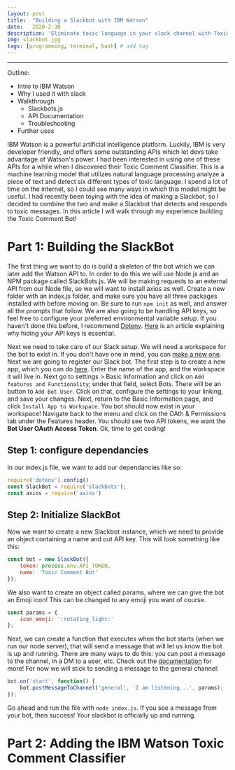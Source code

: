 ```yaml
---
layout: post
title:  "Building a Slackbot with IBM Watson"
date:   2020-2-30
description: 'Eliminate toxic language in your slack channel with Toxic Comment Bot'
img: slackbot.jpg
tags: [programming, terminal, bash] # add tag
---
```

---

Outline:

- Intro to IBM Watson
- Why I used it with slack
- Walkthrough
  - Slackbots.js
  - API Documentation
  - Troubleshooting
- Further uses

IBM Watson is a powerful artificial intelligence platform. Luckily, IBM is very developer friendly, and offers some outstanding APIs which let devs take advantage of Watson's power. I had been interested in using one of these APIs for a while when I discovered their Toxic Comment Classifier. This is a machine learning model that utilizes natural language processing analyze a piece of text and detect six different types of toxic language. I spend a lot of time on the internet, so I could see many ways in which this model might be useful. I had recently been toying with the idea of making a Slackbot, so I decided to combine the two and make a Slackbot that detects and responds to toxic messages. In this article I will walk through my experience building the Toxic Comment Bot!

# Part 1: Building the SlackBot

The first thing we want to do is build a skeleton of the bot which we can later add the Watson API to. In order to do this we will use Node.js and an NPM package called SlackBots.js. We will be making requests to an external API from our Node file, so we will want to install axios as well. Create a new folder with an index.js folder, and make sure you have all three packages installed with before moving on. Be sure to run `npm init` as well, and answer all the prompts that follow. We are also going to be handling API keys, so feel free to configure your preferred environmental variable setup. If you haven't done this before, I recommend [Dotenv](link). [Here](link) is an article explaining why hiding your API keys is essential.

Next we need to take care of our Slack setup. We will need a workspace for the bot to exist in. If you don't have one in mind, you can [make a new one](https://slack.com/help/articles/206845317-Create-a-Slack-workspace). Next we are going to register our Slack bot. The first step is to create a new app, which you can do [here](https://api.slack.com/apps?new_app=1). Enter the name of the app, and the workspace it will live in. Next go to settings > Basic Information and click on `Add features and Functionality`; under that field, select Bots. There will be an button to `Add Bot User`. Click on that, configure the settings to your linking, and save your changes. Next, return to the Basic Information page, and click `Install App to Workspace`. You bot should now exist in your workspace! Navigate back to the menu and click on the OAth & Permissions tab under the Features header. You should see two API tokens, we want the **Bot User OAuth Access Token**. Ok, time to get coding!

## Step 1: configure dependancies

In our index.js file, we want to add our dependancies like so:

```js
require('dotenv').config()
const SlackBot = require('slackbots');
const axios = require('axios')
```

## Step 2: Initialize SlackBot

Now we want to create a new Slackbot instance, which we need to provide an object containing a name and out API key. This will look something like this:

```js
const bot = new SlackBot({
    token: process.env.API_TOKEN,
    name: 'Toxic Comment Bot'
});
```

We also want to create an object called params, where we can give the bot an Emoji icon! This can be changed to any emoji you want of course.

```js
const params = {
    icon_emoji: ':rotating_light:'
};
```

Next, we can create a function that executes when the bot starts (when we run our node server), that will send a message that will let us know the bot is up and running. There are many ways to do this: you can post a message to the channel, in a DM to a user, etc. Check out the [documentation](link) for more! For now we will stick to sending a message to the general channel:

```js
bot.on('start', function() {
    bot.postMessageToChannel('general', 'I am listening...', params);
});
```

Go ahead and run the file with `node index.js`. If you see a message from your bot, then success! Your slackbot is officially up and running.

# Part 2: Adding the IBM Watson Toxic Comment Classifier

